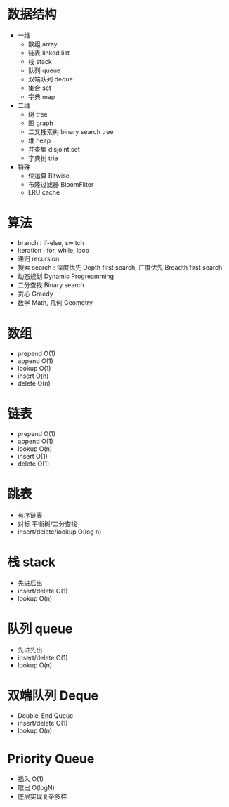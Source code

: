 # 数据结构
* 一维
	* 数组 array
	* 链表 linked list
	* 栈 stack
	* 队列 queue
	* 双端队列 deque
	* 集合 set
	* 字典 map
* 二维
	* 树 tree
	* 图 graph
	* 二叉搜索树 binary search tree
	* 堆 heap
	* 并查集 disjoint set
	* 字典树 trie
* 特殊
	* 位运算 Bitwise
	* 布隆过滤器 BloomFilter
	* LRU cache
	
# 算法
* branch : if-else, switch
* iteration : for, while, loop
* 递归 recursion
* 搜索 search : 深度优先 Depth first search, 广度优先 Breadth first search
* 动态规划 Dynamic Progreamming
* 二分查找 Binary search
* 贪心 Greedy
* 数学 Math, 几何 Geometry

# 数组
* prepend O(1)
* append O(1)
* lookup O(1)
* insert O(n)
* delete O(n)
# 链表
* prepend O(1)
* append O(1)
* lookup O(n)
* insert O(1)
* delete O(1)
# 跳表
* 有序链表
* 对标 平衡树/二分查找
* insert/delete/lookup O(log n)
# 栈 stack
* 先进后出
* insert/delete O(1)
* lookup O(n)
# 队列 queue
* 先进先出
* insert/delete O(1)
* lookup O(n)
# 双端队列 Deque
* Double-End Queue
* insert/delete O(1)
* lookup O(n)
# Priority Queue
* 插入 O(1)
* 取出 O(logN)
* 底层实现复杂多样
